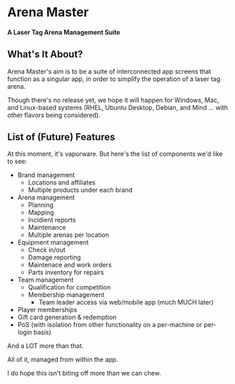 # Arena Master

#### A Laser Tag Arena Management Suite

## What's It About?

Arena Master's aim is to be a suite of interconnected app screens that function as a singular app, in order to simplify the operation of a laser tag arena. 

Though there's no release yet, we hope it will happen for Windows, Mac, and Linux-based systems (RHEL, Ubuntu Desktop, Debian, and Mind ... with other flavors being considered).

## List of (Future) Features

At this moment, it's vaporware. But here's the list of components we'd like to see:

* Brand management
  * Locations and affiliates
  * Multiple products under each brand
* Arena management
  * Planning
  * Mapping
  * Incidient reports
  * Maintenance
  * Multiple arenas per location
* Equipment management
  * Check in/out
  * Damage reporting
  * Maintenace and work orders
  * Parts inventory for repairs
* Team management
  * Qualification for competition
  * Membership management
    * Team leader access via web/mobile app (much MUCH later)
* Player memberships
* Gift card generation & redemption
* PoS (with isolation from other functionality on a per-machine or per-login basis)

And a LOT more than that.

All of it, managed from within the app.

I do hope this isn't biting off more than we can chew.
